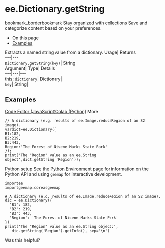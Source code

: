  
#  ee.Dictionary.getString 
bookmark_borderbookmark Stay organized with collections  Save and categorize content based on your preferences.
  * On this page
  * [Examples](https://developers.google.com/earth-engine/apidocs/ee-dictionary-getstring#examples)


Extracts a named string value from a dictionary. 
Usage| Returns  
---|---  
`Dictionary.getString(key)`| String  
Argument| Type| Details  
---|---|---  
this: `dictionary`| Dictionary|   
`key`| String|   
## Examples
[Code Editor (JavaScript)](https://developers.google.com/earth-engine/apidocs/ee-dictionary-getstring#code-editor-javascript-sample)[Colab (Python)](https://developers.google.com/earth-engine/apidocs/ee-dictionary-getstring#colab-python-sample) More
```
// A dictionary (e.g. results of ee.Image.reduceRegion of an S2 image).
vardict=ee.Dictionary({
B1:182,
B2:219,
B3:443,
Region:'The Forest of Nisene Marks State Park'
});
print('The "Region" value as an ee.String object',dict.getString('Region'));
```
Python setup
See the [ Python Environment](https://developers.google.com/earth-engine/guides/python_install) page for information on the Python API and using `geemap` for interactive development.
```
importee
importgeemap.coreasgeemap
```
```
# A dictionary (e.g. results of ee.Image.reduceRegion of an S2 image).
dic = ee.Dictionary({
  'B1': 182,
  'B2': 219,
  'B3': 443,
  'Region': 'The Forest of Nisene Marks State Park'
})
print('The "Region" value as an ee.String object:',
   dic.getString('Region').getInfo(), sep='\n')
```

Was this helpful?
